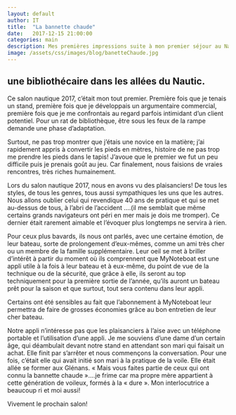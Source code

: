 ```yaml
---
layout: default
author: IT
title:  "La bannette chaude"
date:   2017-12-15 21:00:00
categories: main
description: Mes premières impressions suite à mon premier séjour au Nautic 2017.
image: /assets/css/images/blog/banetteChaude.jpg
---
```

## une bibliothécaire dans les allées du Nautic.

Ce salon nautique 2017, c’était mon tout premier. Première fois que je tenais un stand, première fois que je développais un argumentaire commercial, première fois que je me confrontais au regard parfois intimidant d’un client potentiel.  Pour un rat de bibliothèque, être sous les feux de la rampe demande une phase d’adaptation.
<!--break-->

 Surtout, ne pas trop montrer que j’étais une novice en la matière; j’ai rapidement appris à convertir les pieds en mètres, histoire de ne pas trop me prendre les pieds dans le tapis! J’avoue que le premier we fut un peu difficile puis je prenais goût au jeu. Car  finalement, nous faisions de vraies rencontres, très riches humainement. 	
 
 Lors du salon nautique 2017, nous en avons vu des plaisanciers! De tous les styles, de tous les genres, tous aussi sympathiques les uns que les autres. Nous allons oublier celui qui revendique 40 ans de pratique et qui se met au-dessus de tous, à l’abri de l’accident ….(il me semblait que même certains grands navigateurs ont péri en mer mais je dois me tromper). Ce dernier était rarement aimable et l’évoquer plus longtemps ne servira à rien. 
 
 Pour ceux plus bavards, ils nous ont parlés, avec une certaine émotion, de leur bateau, sorte de prolongement d’eux-mêmes, comme un ami très cher ou un membre de la famille supplémentaire. Leur oeil se met à briller d’intérêt à partir du moment où ils comprennent que MyNoteboat est une appli utile à la fois à leur bateau et à eux-même, du point de vue de la technique ou de la sécurité, que grâce à elle, ils seront au top techniquement pour la première sortie de l’année, qu’ils auront un bateau prêt pour la saison et que surtout, tout sera contenu dans leur appli. 
 
 Certains ont été sensibles au fait que l’abonnement à MyNoteboat leur permettra de faire de grosses économies grâce au bon entretien de leur cher bateau. 

Notre appli n’intéresse pas que les plaisanciers à l’aise avec un téléphone portable et l’utilisation d’une appli. Je me souviens d’une dame d’un certain âge, qui déambulait devant notre stand en attendant son mari qui faisait un achat. Elle finit par s’arrêter et nous commençons la conversation. Pour une fois, c’était elle qui avait initié son mari à la pratique de la voile. Elle était allée se former aux Glénans. « Mais vous faites partie de ceux qui ont connu la bannette chaude »….je frime car ma propre mère  appartient à cette génération de voileux, formés à la « dure ». Mon interlocutrice a beaucoup ri et moi aussi! 

Vivement le prochain salon! 





